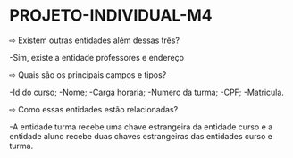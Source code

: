 # PROJETO-INDIVIDUAL-M4

⇨ Existem outras entidades além dessas três? 

-Sim, existe a entidade professores e endereço

⇨ Quais são os principais campos e tipos?

-Id do curso;
-Nome;
-Carga horaria; 
-Numero da turma;
-CPF;
-Matricula.

⇨ Como essas entidades estão relacionadas?

-A entidade turma recebe uma chave estrangeira da entidade curso e a entidade aluno recebe duas chaves estrangeiras das entidades curso e turma.
